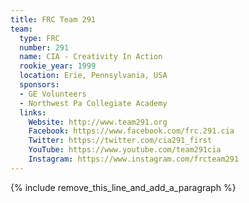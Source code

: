 ```yaml
---
title: FRC Team 291
team:
  type: FRC
  number: 291
  name: CIA - Creativity In Action
  rookie_year: 1999
  location: Erie, Pennsylvania, USA
  sponsors:
  - GE Volunteers
  - Northwest Pa Collegiate Academy
  links:
    Website: http://www.team291.org
    Facebook: https://www.facebook.com/frc.291.cia
    Twitter: https://twitter.com/cia291_first
    YouTube: https://www.youtube.com/team291cia
    Instagram: https://www.instagram.com/frcteam291
---
```


{% include remove_this_line_and_add_a_paragraph %}